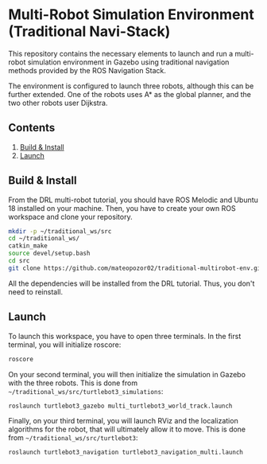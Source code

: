 # Multi-Robot Simulation Environment (Traditional Navi-Stack)
This repository contains the necessary elements to launch and run a multi-robot 
simulation environment in Gazebo using traditional navigation methods provided by the 
ROS Navigation Stack. 

The environment is configured to launch three robots, although this can be further 
extended. One of the robots uses A* as the global planner, and the two other robots 
user Dijkstra. 

## Contents   
1. [Build & Install](#build--install)   
2. [Launch](#launch) 

## Build & Install

From the DRL multi-robot tutorial, you should have ROS Melodic and Ubuntu 18 
installed on your machine. Then, you have to create your own ROS workspace 
and clone your repository. 
```bash
mkdir -p ~/traditional_ws/src
cd ~/traditional_ws/
catkin_make
source devel/setup.bash
cd src
git clone https://github.com/mateopozor02/traditional-multirobot-env.git
```
All the dependencies will be installed from the DRL tutorial. Thus, you don't 
need to reinstall.

## Launch
To launch this workspace, you have to open three terminals. In the first terminal, 
you will initialize roscore: 

```bash
roscore
```

On your second terminal, you will then initialize the simulation in Gazebo with 
the three robots. This is done from `~/traditional_ws/src/turtlebot3_simulations`:

```bash
roslaunch turtlebot3_gazebo multi_turtlebot3_world_track.launch 
```

Finally, on your third terminal, you will launch RViz and the localization 
algorithms for the robot, that will ultimately allow it to move. This is done 
from `~/traditional_ws/src/turtlebot3`:

```bash
roslaunch turtlebot3_navigation turtlebot3_navigation_multi.launch

```
